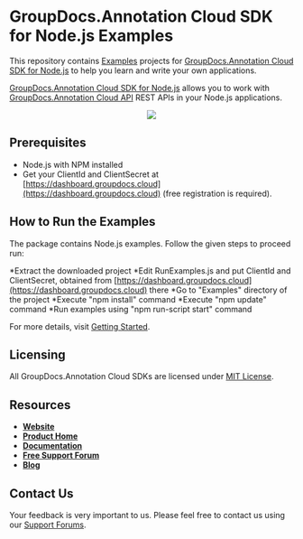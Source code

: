 # GroupDocs.Annotation Cloud SDK for Node.js Examples

This repository contains [Examples](Examples) projects for [GroupDocs.Annotation Cloud SDK for Node.js](https://github.com/groupdocs-annotation-cloud/groupdocs-annotation-cloud-node) to help you learn and write your own applications.

[GroupDocs.Annotation Cloud SDK for Node.js](https://products.groupdocs.cloud/annotation/node) allows you to work with [GroupDocs.Annotation Cloud API](https://products.groupdocs.cloud/annotation) REST APIs in your Node.js applications.

<p align="center">
  <a title="Download complete GroupDocs.Annotation Cloud SDK Node.js Example source code" href="https://github.com/groupdocs-annotation-cloud/groupdocs-annotation-cloud-node-samples/archive/master.zip">
	<img src="https://raw.github.com/AsposeExamples/java-examples-dashboard/master/images/downloadZip-Button-Large.png" />
  </a>
</p>

## Prerequisites

+ Node.js with NPM installed
+ Get your ClientId and ClientSecret at [https://dashboard.groupdocs.cloud](https://dashboard.groupdocs.cloud) (free registration is required).

## How to Run the Examples

The package contains Node.js examples. Follow the given steps to proceed run:

*Extract the downloaded project
*Edit RunExamples.js and put ClientId and ClientSecret, obtained from [https://dashboard.groupdocs.cloud](https://dashboard.groupdocs.cloud) there
*Go to "Examples" directory of the project
*Execute "npm install" command
*Execute "npm update" command
*Run examples using "npm run-script start" command

For more details, visit  [Getting Started](https://wiki.groupdocs.cloud/annotationcloud/getting-started/quick-start).

## Licensing

All GroupDocs.Annotation Cloud SDKs are licensed under [MIT License](LICENSE).

## Resources

+ [**Website**](https://www.groupdocs.cloud)
+ [**Product Home**](https://products.groupdocs.cloud/annotation)
+ [**Documentation**](https://docs.groupdocs.cloud/annotation)
+ [**Free Support Forum**](https://forum.groupdocs.cloud/c/annotation)
+ [**Blog**](https://blog.groupdocs.cloud/category/annotation)

## Contact Us

Your feedback is very important to us. Please feel free to contact us using our [Support Forums](https://forum.groupdocs.cloud/c/annotation).
